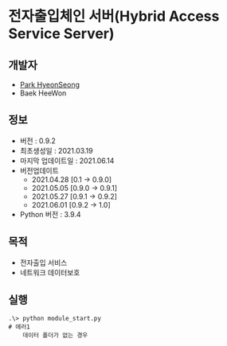# 전자출입체인 서버(Hybrid Access Service Server)

## 개발자
- [Park HyeonSeong](https://github.com/ParkHyeonSeong)
- Baek HeeWon

## 정보
- 버전 : 0.9.2
- 최초생성일 : 2021.03.19
- 마지막 업데이트일 : 2021.06.14
- 버전업데이트
    - 2021.04.28 [0.1 -> 0.9.0]
    - 2021.05.05 [0.9.0 -> 0.9.1]
    - 2021.05.27 [0.9.1 -> 0.9.2]
    - 2021.06.01 [0.9.2 -> 1.0]
- Python 버전 : 3.9.4

## 목적
- 전자출입 서비스
- 네트워크 데이터보호

## 실행
    .\> python module_start.py
    # 에러1
        데이터 폴더가 없는 경우